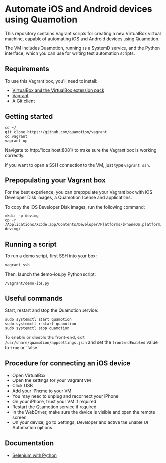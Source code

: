 Automate iOS and Android devices using Quamotion
================================================

This repository contains Vagrant scripts for creating a new VirtualBox virtual machine, capable
of automating iOS and Android devices using Quamotion.

The VM includes Quamotion, running as a SystemD service, and the Python interface, which you can use
for writing test automation scripts.

Requirements
------------

To use this Vagrant box, you'll need to install:
* [VirtualBox and the VirtualBox extension pack](https://www.virtualbox.org/wiki/Downloads)
* [Vagrant](https://www.vagrantup.com/)
* A Git client

Getting started
---------------

```
cd ~/
git clone https://github.com/quamotion/vagrant
cd vagrant
vagrant up
```

Navigate to http://localhost:8081/ to make sure the Vagrant box is working correctly.

If you want to open a SSH connection to the VM, just type `vagrant ssh`.

Prepopulating your Vagrant box
------------------------------

For the best experience, you can prepopulate your Vagrant box with iOS Developer Disk images,
a Quamotion license and applications.

To copy the iOS Developer Disk images, run the following command:

```
mkdir -p devimg
cp -r /Applications/Xcode.app/Contents/Developer/Platforms/iPhoneOS.platform/DeviceSupport/* devimg/
```

Running a script
----------------

To run a demo script, first SSH into your box:

```
vagrant ssh
```

Then, launch the demo-ios.py Python script:

```
/vagrant/demo-ios.py
```

Useful commands
---------------

Start, restart and stop the Quamotion service:

```
sudo systemctl start quamotion
sudo systemctl restart quamotion
sudo systemctl stop quamotion
```

To enable or disable the front-end, edit `/usr/share/quamotion/appsettings.json` and set the `frontendEnabled` value to `true` or `false.

Procedure for connecting an iOS device
--------------------------------------

* Open VirtualBox
* Open the settings for your Vagrant VM
* Click USB
* Add your iPhome to your VM
* You may need to unplug and reconnect your iPhone
* On your iPhone, trust your VM if required
* Restart the Quamotion service if required
* In the WebDriver, make sure the device is visible and open the remote screen
* On your device, go to Settings, Developer and active the Enable UI Automation options

Documentation
-------------

* [Selenium with Python](http://selenium-python.readthedocs.io/)